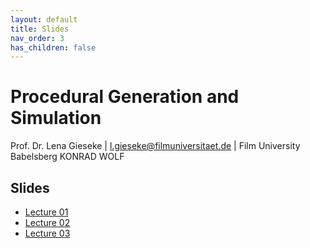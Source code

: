 ```yaml
---
layout: default
title: Slides
nav_order: 3
has_children: false
---
```


# Procedural Generation and Simulation

Prof. Dr. Lena Gieseke \| l.gieseke@filmuniversitaet.de \| Film University Babelsberg KONRAD WOLF

## Slides

* [Lecture 01](pgs_ss22_01_slides.html)
* [Lecture 02](pgs_ss22_02_slides.html)
* [Lecture 03](pgs_ss22_03_slides.html)